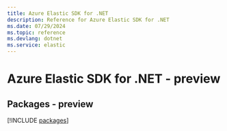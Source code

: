 ```yaml
---
title: Azure Elastic SDK for .NET
description: Reference for Azure Elastic SDK for .NET
ms.date: 07/29/2024
ms.topic: reference
ms.devlang: dotnet
ms.service: elastic
---
```

# Azure Elastic SDK for .NET - preview
## Packages - preview
[!INCLUDE [packages](elastic-index.md)]